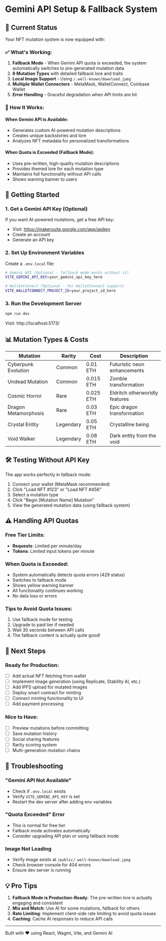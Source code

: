 # Gemini API Setup & Fallback System

## 🎯 Current Status

Your NFT mutation system is now equipped with:

### ✅ What's Working:

1. **Fallback Mode** - When Gemini API quota is exceeded, the system automatically switches to pre-generated mutation data
2. **6 Mutation Types** with detailed fallback lore and traits
3. **Local Image Support** - Using `/.well-known/download.jpeg`
4. **Multiple Wallet Connectors** - MetaMask, WalletConnect, Coinbase Wallet
5. **Error Handling** - Graceful degradation when API limits are hit

### 🔧 How It Works:

#### When Gemini API is Available:

- Generates custom AI-powered mutation descriptions
- Creates unique backstories and lore
- Analyzes NFT metadata for personalized transformations

#### When Quota is Exceeded (Fallback Mode):

- Uses pre-written, high-quality mutation descriptions
- Provides themed lore for each mutation type
- Maintains full functionality without API calls
- Shows warning banner to users

## 🚀 Getting Started

### 1. Get a Gemini API Key (Optional)

If you want AI-powered mutations, get a free API key:

- Visit: https://makersuite.google.com/app/apikey
- Create an account
- Generate an API key

### 2. Set Up Environment Variables

Create a `.env.local` file:

```bash
# Gemini API (Optional - fallback mode works without it)
VITE_GEMINI_API_KEY=your_gemini_api_key_here

# WalletConnect (Optional - for WalletConnect support)
VITE_WALLETCONNECT_PROJECT_ID=your_project_id_here
```

### 3. Run the Development Server

```bash
npm run dev
```

Visit: http://localhost:5173/

## 📊 Mutation Types & Costs

| Mutation             | Rarity    | Cost      | Description                    |
| -------------------- | --------- | --------- | ------------------------------ |
| Cyberpunk Evolution  | Common    | 0.01 ETH  | Futuristic neon enhancements   |
| Undead Mutation      | Common    | 0.015 ETH | Zombie transformation          |
| Cosmic Horror        | Rare      | 0.025 ETH | Eldritch otherworldly features |
| Dragon Metamorphosis | Rare      | 0.03 ETH  | Epic dragon transformation     |
| Crystal Entity       | Legendary | 0.05 ETH  | Crystalline being              |
| Void Walker          | Legendary | 0.08 ETH  | Dark entity from the void      |

## 🛠️ Testing Without API Key

The app works perfectly in fallback mode:

1. Connect your wallet (MetaMask recommended)
2. Click "Load NFT #123" or "Load NFT #456"
3. Select a mutation type
4. Click "Begin [Mutation Name] Mutation"
5. View the generated mutation data (using fallback system)

## ⚠️ Handling API Quotas

### Free Tier Limits:

- **Requests**: Limited per minute/day
- **Tokens**: Limited input tokens per minute

### When Quota is Exceeded:

- System automatically detects quota errors (429 status)
- Switches to fallback mode
- Shows yellow warning banner
- All functionality continues working
- No data loss or errors

### Tips to Avoid Quota Issues:

1. Use fallback mode for testing
2. Upgrade to paid tier if needed
3. Wait 30 seconds between API calls
4. The fallback content is actually quite good!

## 📝 Next Steps

### Ready for Production:

- [ ] Add actual NFT fetching from wallet
- [ ] Implement image generation (using Replicate, Stability AI, etc.)
- [ ] Add IPFS upload for mutated images
- [ ] Deploy smart contract for minting
- [ ] Connect minting functionality to UI
- [ ] Add payment processing

### Nice to Have:

- [ ] Preview mutations before committing
- [ ] Save mutation history
- [ ] Social sharing features
- [ ] Rarity scoring system
- [ ] Multi-generation mutation chains

## 🐛 Troubleshooting

### "Gemini API Not Available"

- Check if `.env.local` exists
- Verify `VITE_GEMINI_API_KEY` is set
- Restart the dev server after adding env variables

### "Quota Exceeded" Error

- This is normal for free tier
- Fallback mode activates automatically
- Consider upgrading API plan or using fallback mode

### Image Not Loading

- Verify image exists at `/public/.well-known/download.jpeg`
- Check browser console for 404 errors
- Ensure dev server is running

## 💡 Pro Tips

1. **Fallback Mode is Production-Ready**: The pre-written lore is actually engaging and consistent
2. **Mix and Match**: Use AI for some mutations, fallback for others
3. **Rate Limiting**: Implement client-side rate limiting to avoid quota issues
4. **Caching**: Cache AI responses to reduce API calls

---

Built with ❤️ using React, Wagmi, Vite, and Gemini AI
